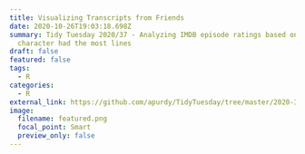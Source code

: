```yaml
---
title: Visualizing Transcripts from Friends
date: 2020-10-26T19:03:18.698Z
summary: Tidy Tuesday 2020/37 - Analyzing IMDB episode ratings based on which
  character had the most lines
draft: false
featured: false
tags:
  - R
categories:
  - R
external_link: https://github.com/apurdy/TidyTuesday/tree/master/2020-37
image:
  filename: featured.png
  focal_point: Smart
  preview_only: false
---
```

